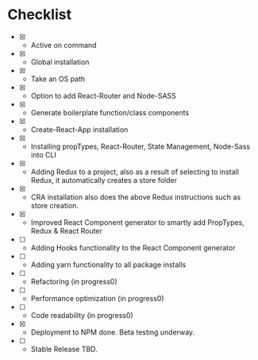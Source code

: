# Checklist

- [x] - Active on command
- [x] - Global installation
- [x] - Take an OS path
- [x] - Option to add React-Router and Node-SASS
- [x] - Generate boilerplate function/class components
- [x] - Create-React-App installation
- [x] - Installing propTypes, React-Router, State Management, Node-Sass into CLI
- [x] - Adding Redux to a project, also as a result of selecting to install Redux, it automatically creates a store folder
- [x] - CRA installation also does the above Redux instructions such as store creation.
- [x] - Improved React Component generator to smartly add PropTypes, Redux & React Router
- [ ] - Adding Hooks functionality to the React Component generator
- [ ] - Adding yarn functionality to all package installs
- [ ] - Refactoring (in progress0)
- [ ] - Performance optimization (in progress0)
- [ ] - Code readability (in progress0)
- [x] - Deployment to NPM done. Beta testing underway.
- [ ] - Stable Release TBD.
